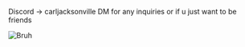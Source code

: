 Discord -> carljacksonville
DM for any inquiries or if u just want to be friends

![Bruh](https://media.tenor.com/Fhg7SnBUCcEAAAAi/cat-dance.gif)
